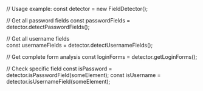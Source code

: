 // Usage example:
const detector = new FieldDetector();

// Get all password fields
const passwordFields = detector.detectPasswordFields();

// Get all username fields  
const usernameFields = detector.detectUsernameFields();

// Get complete form analysis
const loginForms = detector.getLoginForms();

// Check specific field
const isPassword = detector.isPasswordField(someElement);
const isUsername = detector.isUsernameField(someElement);
